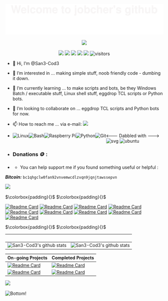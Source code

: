 ![](https://raw.githubusercontent.com/BEPb/BEPb/master/assets/Bottom_up.svg)
<p align="center"><img src="https://profile-counter.glitch.me/San3-Cod3/count.svg"></p>
<!--   my-icons -->
<p align="center">
    <a href="https://github.com/San3-Cod3/San3-Cod3"><img src="https://img.shields.io/badge/status-updating-brightgreen.svg"></a>
    <a href="https://github.com/python/cpython"><img src="https://img.shields.io/badge/Python-3.2.3-FF1493.svg"></a>
    <a href="https://github.com/San3-Cod3/San3-Cod3/graphs/contributors"><img src="https://img.shields.io/github/contributors/San3-Cod3/San3-Cod3?color=blue"></a>
    <a href="https://github.com/San3-Cod3/San3-Cod3/stargazers"><img src="https://img.shields.io/github/stars/San3-Cod3/San3-Cod3.svg?logo=github"></a>
    <a href="https://github.com/San3-Cod3/San3-Cod3/network/members"><img src="https://img.shields.io/github/forks/San3-Cod3/San3-Cod3.svg?color=blue&logo=github"></a>
    <img src="https://visitor-badge.laobi.icu/badge?page_id=San3-Cod3/San3-Cod3" alt="visitors"/>   
</p>

- 👋 Hi, I’m @San3-Cod3

- 👀 I’m interested in ... making simple stuff, noob friendly code - dumbing it down.

- 🌱 I’m currently learning ... to make scripts and bots, be they Windows Batch / executable stuff, Linux shell stuff, eggdrop TCL scripts or Python bots.

- 💞️ I’m looking to collaborate on ... eggdrop TCL scripts and Python bots for now.

- 📫 How to reach me ... via e-mail: [![](https://img.shields.io/badge/FreeProtonVPNUserAccount@proton.me-crimson?style=for-the-badge)](mailto:FreeProtonVPNUserAccount@proton.me)

- <--- Dabbled with ---> [<img align="left" alt="Linux" height="28px" src="https://user-images.githubusercontent.com/95466780/208324213-23630390-894a-4c0c-b2cc-cfff8db18fd1.png" />](https://www.linux.org/)
[<img align="left" alt="Bash" height="28px" src="https://user-images.githubusercontent.com/95466780/208324129-7ab6a12f-92ba-44d2-aa42-2bd0cf551dc9.png" />](https://www.gnu.org/software/bash/)
[<img align="left" alt="Raspberry Pi" height="28px" src="https://user-images.githubusercontent.com/95466780/208324472-6837936c-c78b-4095-a107-266acf49ee70.png" />](https://www.raspberrypi.org/)
[<img align="left" alt="Python" height="28px" src="https://user-images.githubusercontent.com/95466780/208324329-29afa002-acd9-44fc-b226-c0984567a875.png" />](https://www.python.org/)
[<img align="left" alt="Git" height="28px" src="https://user-images.githubusercontent.com/95466780/208324610-6d9be270-eaad-4087-9ff8-cc589f58378c.png" />](https://git-scm.com/)
![svg](https://user-images.githubusercontent.com/95466780/208325323-4a939e0d-a1ab-411d-b28b-b8892b7176e4.svg)
![ubuntu](https://user-images.githubusercontent.com/95466780/208325370-688340de-8c37-4f8c-9638-eac0cf7c7b3d.svg)

- ### Donations 🪙 :
* - You can help support me if you found something useful or helpful :

***Bitcoin:*** ```bc1qhgclw0fan92vnvemwcdlzvqn9jqnjtawssepvn```

[![](https://img.shields.io/badge/Buy_Me_A_Coffee-yellow?style=for-the-badge)](https://www.buymeacoffee.com/cheers.mate)
<!---
San3-Cod3/San3-Cod3 is a ✨ special ✨ repository because its `README.md` (this file) appears on your GitHub profile.
You can click the Preview link to take a look at your changes.
--->
$\colorbox{padding}{}$
$\colorbox{padding}{}$

[![Readme Card](https://github-readme-stats.vercel.app/api/pin/?username=San3-Cod3&repo=CAR&show_owner=false&bg_color=000000&title_color=afa&text_color=bad&icon_color=a232f1&border_color=ffffff&)](https://github.com/San3-Cod3/CAR)
[![Readme Card](https://github-readme-stats.vercel.app/api/pin/?username=San3-Cod3&repo=SCA-M&show_owner=false&bg_color=333333&title_color=afaa1&text_color=aff&icon_color=f143f2&border_color=ffffff)](https://github.com/San3-Cod3/SCA-M)
[![Readme Card](https://github-readme-stats.vercel.app/api/pin/?username=San3-Cod3&repo=inxipy.tcl&show_owner=false&bg_color=333333&title_color=afaa1&text_color=aff&icon_color=f143f2&border_color=ffffff)](https://github.com/San3-Cod3/inxipy.tcl)
[![Readme Card](https://github-readme-stats.vercel.app/api/pin/?username=San3-Cod3&repo=Scripts-Bots&show_owner=false&bg_color=000000&title_color=afa&text_color=bad&icon_color=a232f1&border_color=ffffff&)](https://github.com/San3-Cod3/Scripts-Bots)
[![Readme Card](https://github-readme-stats.vercel.app/api/pin/?username=San3-Cod3&repo=eggdrop-old-1.6.x-ver.-backup&show_owner=false&bg_color=000000&title_color=afa&text_color=bad&icon_color=a232f1&border_color=ffffff&)](https://github.com/San3-Cod3/eggdrop-old-1.6.x-ver.-backup)
[![Readme Card](https://github-readme-stats.vercel.app/api/pin/?username=San3-Cod3&repo=CCCP--x86_x64--32-bit_64-bit--latest_and_final_build--posterity--backup&show_owner=false&bg_color=333333&title_color=afaa1&text_color=aff&icon_color=f143f2&border_color=ffffff)](https://github.com/San3-Cod3/CCCP--x86_x64--32-bit_64-bit--latest_and_final_build--posterity--backup)
[![Readme Card](https://github-readme-stats.vercel.app/api/pin/?username=San3-Cod3&repo=AverMedia-LGU-GC553-Win7-supported_files&show_owner=false&bg_color=333333&title_color=afaa1&text_color=aff&icon_color=f143f2&border_color=ffffff)](https://github.com/San3-Cod3/AverMedia-LGU-GC553-Win7-supported_files)
[![Readme Card](https://github-readme-stats.vercel.app/api/pin/?username=San3-Cod3&repo=Gist...How_I_git_-n-_shi-&show_owner=false&bg_color=000000&title_color=afa&text_color=bad&icon_color=a232f1&border_color=ffffff&)](https://gist.github.com/San3-Cod3/6ef153d4444bbaed779e7bab1c00d588)
[![Readme Card](https://github-readme-stats.vercel.app/api/pin/?username=San3-Cod3&repo=bakabt_auto-login_prune-prevention.py&show_owner=false&bg_color=000000&title_color=afa&text_color=bad&icon_color=a232f1&border_color=ffffff&)](https://github.com/San3-Cod3/bakabt_auto-login_prune-prevention.py)

$\colorbox{padding}{}$
$\colorbox{padding}{}$

| ‎                                                                                                                                       | ‎                                                                                                                         |
|-----------------------------------------------------------------------------------------------------------------------------------------|---------------------------------------------------------------------------------------------------------------------------|
| ![San3-Cod3's github stats](https://github-readme-stats.vercel.app/api?username=San3-Cod3&show_icons=true&theme=radical&include_all_commits=true) | ![San3-Cod3's github stats](https://github-readme-stats.vercel.app/api/top-langs/?username=San3-Cod3&theme=radical&layout=compact) |


| On-going Projects                                                                                                                                      | Completed Projects                                                                                                                         |
|-----------------------------------------------------------------------------------------------------------------------------------------|---------------------------------------------------------------------------------------------------------------------------|
[![Readme Card](https://github-readme-stats.vercel.app/api/pin/?username=San3-Cod3&repo=CAR&show_owner=false&bg_color=000000&title_color=afa&text_color=bad&icon_color=a232f1&border_color=ffffff&)](https://github.com/San3-Cod3/CAR)|[![Readme Card](https://github-readme-stats.vercel.app/api/pin/?username=San3-Cod3&repo=SCA-M&show_owner=false&bg_color=333333&title_color=afaa1&text_color=aff&icon_color=f143f2&border_color=ffffff)](https://github.com/San3-Cod3/SCA-M)
[![Readme Card](https://github-readme-stats.vercel.app/api/pin/?username=San3-Cod3&repo=inxipy.tcl&show_owner=false&bg_color=333333&title_color=afaa1&text_color=aff&icon_color=f143f2&border_color=ffffff)](https://github.com/San3-Cod3/inxipy.tcl)|[![Readme Card](https://github-readme-stats.vercel.app/api/pin/?username=San3-Cod3&repo=eggdrop-old-1.6.x-ver.-backup&show_owner=false&bg_color=000000&title_color=afa&text_color=bad&icon_color=a232f1&border_color=ffffff&)](https://github.com/San3-Cod3/eggdrop-old-1.6.x-ver.-backup)

![](https://count.getloli.com/get/@San3-Cod3.github.readme)

![Bottom!](https://user-images.githubusercontent.com/95466780/210131763-cb3c306a-ec5d-46a4-b1fc-71c8a2ea508b.svg)

